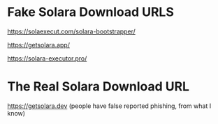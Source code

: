 # Fake Solara Download URLS
https://solaexecut.com/solara-bootstrapper/

https://getsolara.app/

https://solara-executor.pro/

# The Real Solara Download URL
https://getsolara.dev (people have false reported phishing, from what I know)
